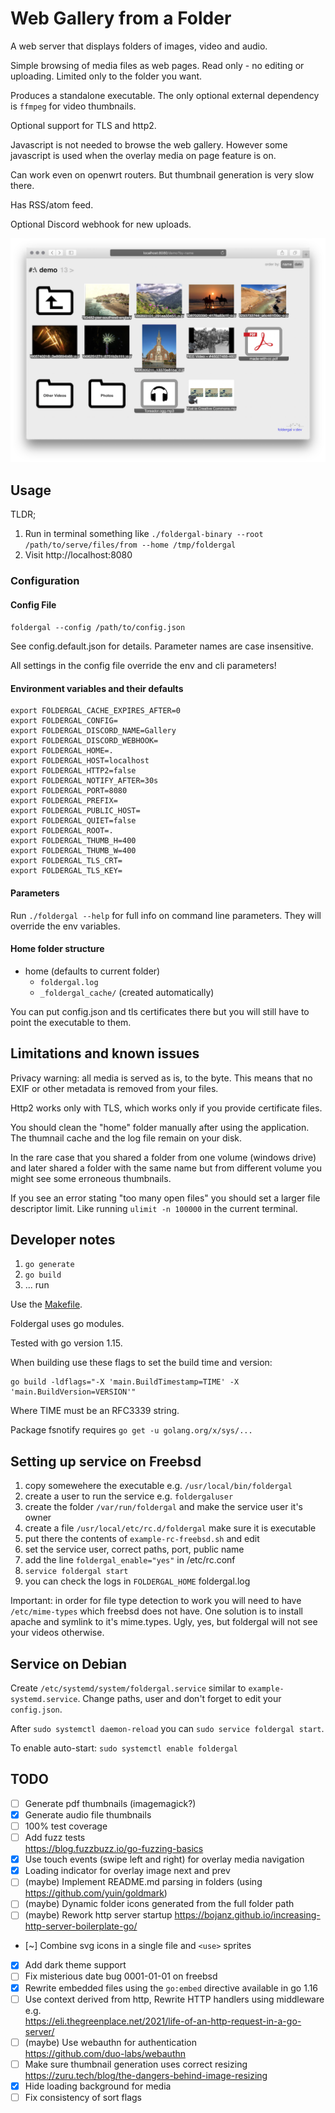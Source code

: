 Web Gallery from a Folder
===

A web server that displays folders of images, video and audio.

Simple browsing of media files as web pages. Read only - no editing or uploading.
Limited only to the folder you want.

Produces a standalone executable. The only optional external 
dependency is `ffmpeg` for video thumbnails.

Optional support for TLS and http2.

Javascript is not needed to browse the web gallery. 
However some javascript is used when the overlay media on page feature is on.

Can work even on openwrt routers. But thumbnail generation is very slow there.

Has RSS/atom feed.

Optional Discord webhook for new uploads.

![](screenshot.png "Foldergal Screenshot")

Usage
---

TLDR;
1. Run in terminal something like
   `./foldergal-binary --root /path/to/serve/files/from --home /tmp/foldergal`
2. Visit http://localhost:8080

### Configuration

#### Config File

`foldergal --config /path/to/config.json`

See config.default.json for details. Parameter names are case insensitive.

All settings in the config file override the env and cli parameters!

#### Environment variables and their defaults
```
export FOLDERGAL_CACHE_EXPIRES_AFTER=0
export FOLDERGAL_CONFIG=
export FOLDERGAL_DISCORD_NAME=Gallery
export FOLDERGAL_DISCORD_WEBHOOK=
export FOLDERGAL_HOME=.
export FOLDERGAL_HOST=localhost
export FOLDERGAL_HTTP2=false
export FOLDERGAL_NOTIFY_AFTER=30s
export FOLDERGAL_PORT=8080
export FOLDERGAL_PREFIX=
export FOLDERGAL_PUBLIC_HOST=
export FOLDERGAL_QUIET=false
export FOLDERGAL_ROOT=.
export FOLDERGAL_THUMB_H=400 
export FOLDERGAL_THUMB_W=400
export FOLDERGAL_TLS_CRT=
export FOLDERGAL_TLS_KEY=
```

#### Parameters

Run `./foldergal --help` for full info on command line parameters. 
They will override the env variables.

#### Home folder structure

* home (defaults to current folder)
  * `foldergal.log`
  * `_foldergal_cache/` (created automatically)
  
You can put config.json and tls certificates there but you will still have 
to point the executable to them.

Limitations and known issues
---

Privacy warning: all media is served as is, to the byte. 
This means that no EXIF or other metadata is removed from your files.

Http2 works only with TLS, which works only if you provide certificate files.

You should clean the "home" folder manually after using the application.
The thumnail cache and the log file remain on your disk.

In the rare case that you shared a folder from one volume (windows drive) and
later shared a folder with the same name but from different volume
you might see some erroneous thumbnails.

If you see an error stating "too many open files" you should set a larger 
file descriptor limit. Like running `ulimit -n 100000` in the current terminal.


Developer notes
---

1. `go generate`
1. `go build`
1. ... run

Use the [Makefile]().

Foldergal uses go modules.

Tested with go version 1.15.

When building use these flags to set the build time and version:
```
go build -ldflags="-X 'main.BuildTimestamp=TIME' -X 'main.BuildVersion=VERSION'"
```
Where TIME must be an RFC3339 string.

Package fsnotify requires `go get -u golang.org/x/sys/...`

Setting up service on Freebsd
---

1. copy somewehere the executable e.g. `/usr/local/bin/foldergal`
1. create a user to run the service e.g. `foldergaluser`
1. create the folder `/var/run/foldergal` and make the service user it's owner
1. create a file `/usr/local/etc/rc.d/foldergal` make sure it is executable
1. put there the contents of `example-rc-freebsd.sh` and edit
1. set the service user, correct paths, port, public name
1. add the line `foldergal_enable="yes"` in /etc/rc.conf
1. `service foldergal start`
1. you can check the logs in `FOLDERGAL_HOME` foldergal.log

Important: in order for file type detection to work you will need to have 
`/etc/mime-types` which freebsd does not have. 
One solution is to install apache and symlink to it's mime.types.
Ugly, yes, but foldergal will not see your videos otherwise.

Service on Debian
--

Create `/etc/systemd/system/foldergal.service` similar to 
`example-systemd.service`. Change paths, user and don't forget to 
edit your `config.json`.

After `sudo systemctl daemon-reload` you can `sudo service foldergal start`.

To enable auto-start: `sudo systemctl enable foldergal`

TODO
---

* [ ] Generate pdf thumbnails (imagemagick?)
* [x] Generate audio file thumbnails 
* [ ] 100% test coverage
* [ ] Add fuzz tests  
  <https://blog.fuzzbuzz.io/go-fuzzing-basics>
* [x] Use touch events (swipe left and right) for overlay media navigation
* [x] Loading indicator for overlay image next and prev
* [ ] (maybe) Implement README.md parsing in folders (using https://github.com/yuin/goldmark)
* [ ] (maybe) Dynamic folder icons generated from the full folder path
* [ ] (maybe) Rework http server startup https://bojanz.github.io/increasing-http-server-boilerplate-go/
* [~] Combine svg icons in a single file and `<use>` sprites 
* [x] Add dark theme support
* [ ] Fix misterious date bug 0001-01-01 on freebsd
* [x] Rewrite embedded files using the `go:embed` directive available in go 1.16
* [ ] Use context derived from http, Rewrite HTTP handlers using middleware e.g.  
  <https://eli.thegreenplace.net/2021/life-of-an-http-request-in-a-go-server/>
* [ ] (maybe) Use webauthn for authentication  
  <https://github.com/duo-labs/webauthn>
* [ ] Make sure thumbnail generation uses correct resizing
  <https://zuru.tech/blog/the-dangers-behind-image-resizing>
* [x] Hide loading background for media
* [ ] Fix consistency of sort flags
